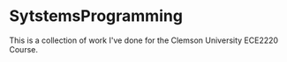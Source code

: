 # SytstemsProgramming
This is a collection of work I've done for the Clemson University ECE2220 Course.
